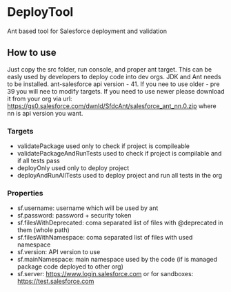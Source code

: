 # DeployTool
Ant based tool for Salesforce deployment and validation

## How to use

Just copy the src folder, run console, and proper ant target. This can be easly used by developers to deploy code into dev orgs. JDK and Ant needs to be installed.
ant-salesforce api version - 41. If you nee to use older - pre 39 you will nee to modify targets. If you need to use newer please download it from your org via url: https://gs0.salesforce.com/dwnld/SfdcAnt/salesforce_ant_nn.0.zip where nn is api version you want.

### Targets

* validatePackage used only to check if project is compileable
* validatePackageAndRunTests used to check if project is compilable and if all tests pass
* deployOnly used only to deploy project
* deployAndRunAllTests used to deploy project and run all tests in the org

### Properties

* sf.username: username which will be used by ant
* sf.password: password + security token
* sf.filesWithDeprecated: coma separated list of files with @deprecated in them (whole path)
* sf.filesWithNamespace: coma separated list of files with used namespace
* sf.version: API version to use
* sf.mainNamespace: main namespace used by the code (if is managed package code deployed to other org)
* sf.server: https://www.login.salesforce.com or for sandboxes: https://test.salesforce.com

